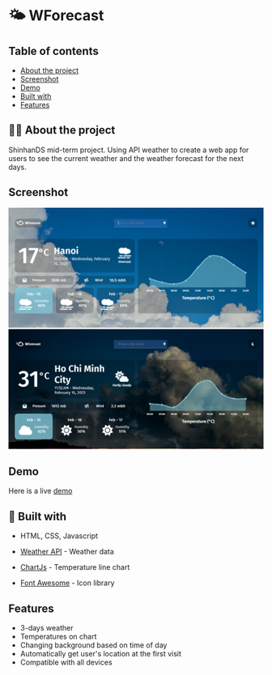 # 🌤 WForecast

## Table of contents

- [About the project](#-about-the-project)
- [Screenshot](#screenshot)
- [Demo](#demo)
- [Built with](#-built-with)
- [Features](#features)

## 👨‍💻 About the project

ShinhanDS mid-term project. Using API weather to create a web app for users to see the current weather and the weather forecast for the next days.

## Screenshot

<img width="800" alt="screenshot" src="https://github.com/PhongLi/Js-Weather-ForeCast/blob/41f6d1be19709180483a5ca8c47aebf33d042d6c/assets/images/screenshot.png">
<img width="800" alt="screenshot" src="https://github.com/PhongLi/Js-Weather-ForeCast/blob/246ad3829b2ad0411c2a4652d06e67b9ccdd1c97/assets/images/screenshot2.png">

## Demo

Here is a live [demo]

[demo]: https://phongli.github.io/Js-Weather-ForeCast/


## 🚀 Built with

- HTML, CSS, Javascript

- [Weather API] - Weather data

  [weather api]: https://www.weatherapi.com/

- [ChartJs] - Temperature line chart 
  
  [chartjs]: https://www.chartjs.org/docs/latest/

- [Font Awesome] - Icon library

  [font awesome]: https://fontawesome.com/

## Features
- 3-days weather
- Temperatures on chart
- Changing background based on time of day
- Automatically get user's location at the first visit
- Compatible with all devices
